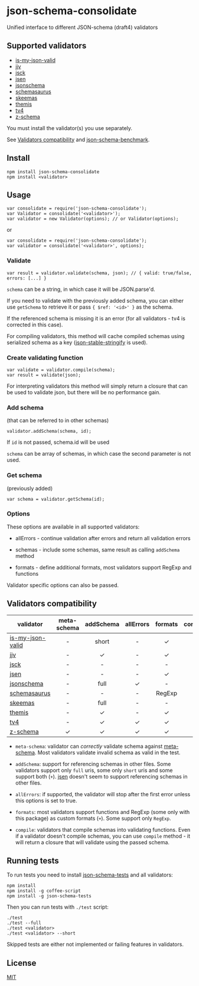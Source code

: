 # json-schema-consolidate

Unified interface to different JSON-schema (draft4) validators


## Supported validators

- [is-my-json-valid](https://github.com/mafintosh/is-my-json-valid)
- [jjv](https://github.com/acornejo/jjv)
- [jsck](https://github.com/pandastrike/jsck)
- [jsen](https://github.com/bugventure/jsen)
- [jsonschema](https://github.com/tdegrunt/jsonschema)
- [schemasaurus](https://github.com/AlexeyGrishin/schemasaurus)
- [skeemas](https://github.com/Prestaul/skeemas)
- [themis](https://github.com/playlyfe/themis)
- [tv4](https://github.com/geraintluff/tv4)
- [z-schema](https://github.com/zaggino/z-schema#register-a-custom-format)

You must install the validator(s) you use separately.

See [Validators compatibility](https://github.com/epoberezkin/json-schema-consolidate#validators-compatibility) and [json-schema-benchmark](https://github.com/ebdrup/json-schema-benchmark).


## Install

```
npm install json-schema-consolidate
npm install <validator>
```


## Usage

```
var consolidate = require('json-schema-consolidate');
var Validator = consolidate('<validator>');
var validator = new Validator(options); // or Validator(options);
```

or

```
var consolidate = require('json-schema-consolidate');
var validator = consolidate('<validator>', options);
```


### Validate

```
var result = validator.validate(schema, json); // { valid: true/false, errors: [...] }
```

`schema` can be a string, in which case it will be JSON.parse'd.

If you need to validate with the previously added schema, you can either use `getSchema` to retrieve it or pass `{ $ref: '<id>' }` as the schema.

If the referenced schema is missing it is an error (for all validators - tv4 is corrected in this case).

For compiling validators, this method will cache compiled schemas using serialized schema as a key ([json-stable-stringify](https://github.com/substack/json-stable-stringify) is used).


### Create validating function

```
var validate = validator.compile(schema);
var result = validate(json);
```

For interpreting validators this method will simply return a closure that can be used to validate json, but there will be no performance gain.


### Add schema

(that can be referred to in other schemas)

```
validator.addSchema(schema, id);
```

If `id` is not passed, schema.id will be used

`schema` can be array of schemas, in which case the second parameter is not used.


### Get schema

(previously added)

```
var schema = validator.getSchema(id);
```


### Options

These options are available in all supported validators:

- allErrors - continue validation after errors and return all validation errors

- schemas - include some schemas, same result as calling `addSchema` method

- formats - define additional formats, most validators support RegExp and functions


Validator specific options can also be passed.


## Validators compatibility

|validator|meta-schema|addSchema|allErrors|formats|compile|
|---------|:-------------:|:-------:|:-------:|:-----:|:-----:|
|[is-my-json-valid](https://github.com/mafintosh/is-my-json-valid)|-|short|-|&#x2713;|&#x2713;|
|[jjv](https://github.com/acornejo/jjv)|-|&#x2713;|-|&#x2713;|-|
|[jsck](https://github.com/pandastrike/jsck)|-|-|-|-|&#x2713;|
|[jsen](https://github.com/bugventure/jsen)|-|-|-|&#x2713;|&#x2713;|
|[jsonschema](https://github.com/tdegrunt/jsonschema)|-|full|&#x2713;|-|-|
|[schemasaurus](https://github.com/AlexeyGrishin/schemasaurus)|-|-|-|RegExp|-|
|[skeemas](https://github.com/Prestaul/skeemas)|-|full|-|-|-|
|[themis](https://github.com/playlyfe/themis)|-|&#x2713;|-|&#x2713;|&#x2713;|
|[tv4](https://github.com/geraintluff/tv4)|-|&#x2713;|&#x2713;|&#x2713;|-|
|[z-schema](https://github.com/zaggino/z-schema)|&#x2713;|&#x2713;|&#x2713;|&#x2713;|-|

- `meta-schema`: validator can _correctly_ validate schema against [meta-schema](http://json-schema.org/documentation.html). Most validators validate invalid schema as valid in the test.

- `addSchema`: support for referencing schemas in other files. Some validators support only `full` uris, some only `short` uris and some support both (`+`). [jsen](https://github.com/bugventure/jsen) doesn't seem to support referencing schemas in other files.

- `allErrors`: if supported, the validator will stop after the first error unless this options is set to true.

- `formats`: most validators support functions and RegExp (some only with this package) as custom formats (`+`). Some support only `RegExp`.

- `compile`: validators that compile schemas into validating functions. Even if a validator doesn't compile schemas, you can use `compile` method - it will return a closure that will validate using the passed schema.


## Running tests

To run tests you need to install [json-schema-tests](https://github.com/pandastrike/json-schema-tests) and all validators:

```
npm install
npm install -g coffee-script
npm install -g json-schema-tests
```

Then you can run tests with `./test` script:


```
./test
./test --full
./test <validator>
./test <validator> --short
```

Skipped tests are either not implemented or failing features in validators.


## License

[MIT](https://github.com/epoberezkin/json-schema-consolidate/blob/master/LICENSE)
